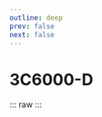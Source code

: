 ```yaml
---
outline: deep
prev: false
next: false
---
```

# 3C6000-D

::: raw
<ClientOnly>
    <ChipTables chips="3C6000-D" :fields="cpu_fields" />
</ClientOnly>
:::

<script setup>
    import ChipTables from "@/.vitepress/theme/components/ChipTables.vue"
    import cpu_fields from "@/.vitepress/theme/components/fields/cpu_fields.js"
</script>
